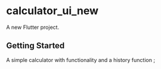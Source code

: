 # calculator_ui_new

A new Flutter project.

## Getting Started

A simple calculator with functionality and a history function ;